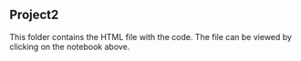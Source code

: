 ## Project2
This folder contains the HTML file with the code. The file can be viewed by clicking on the notebook above. 
